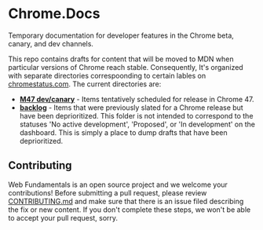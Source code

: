 # Chrome.Docs
Temporary documentation for developer features in the Chrome beta, canary, and dev channels.

This repo contains drafts for content that will be moved to MDN when particular versions of Chrome reach stable. Consequently, It's organized with separate directories correspoonding to certain lables on [chromestatus.com](https://www.chromestatus.com/). The current directories are:

- **[M47 dev/canary](m47/)** - Items tentatively scheduled for release in Chrome 47.
- **[backlog](backlog/)** - Items that were previously slated for a Chrome release but have been deprioritized. This folder is not intended to correspond to the statuses 'No active development', 'Proposed', or 'In development' on the dashboard. This is simply a place to dump drafts that have been deprioritized.

Contributing
------------

Web Fundamentals is an open source project and we welcome your contributions!
Before submitting a pull request, please review [CONTRIBUTING.md](CONTRIBUTING.md)
and make sure that there is an issue filed describing the fix or new content.
If you don't complete these steps, we won't be able to accept your pull request, sorry.

